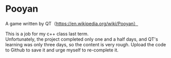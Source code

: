 # Pooyan
A game written by QT（https://en.wikipedia.org/wiki/Pooyan）

This is a job for my c++ class last term.
<br/>
Unfortunately, the project completed only one and a half days, and QT's learning was only three days, so the content is very rough. Upload the code to Github to save it and urge myself to re-complete it.
